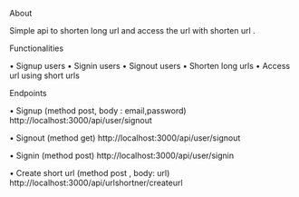 About 

Simple api to shorten long url and access the url with shorten url .


Functionalities

•	Signup users
•	Signin users
•	Signout users
•	Shorten long urls
•	Access url using short urls

Endpoints

•	Signup (method post, body : email,password)
    http://localhost:3000/api/user/signout      
        
•	Signout (method get)
http://localhost:3000/api/user/signout

•	Signin (method post)
http://localhost:3000/api/user/signin

•	Create short url (method post , body: url)
http://localhost:3000/api/urlshortner/createurl








